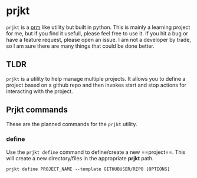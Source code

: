 # prjkt

`prjkt` is a [prm](https://github.com/EivindArvesen/prm) like utility but built in python. This is mainly a learning project for me, but if you find it usefull, please feel free to use it. If you hit a bug or have a feature request, please open an issue. I am not a developer by trade, so I am sure there are many things that could be done better.

## TLDR

`prjkt` is a utility to help manage multiple projects. It allows you to define a project based on a github repo and then invokes start and stop actions for interacting with the project.

## Prjkt commands

These are the planned commands for the `prjkt` utility.

### define

Use the `prjkt define` command to define/create a new ==project==. This will create a new directory/files in the appropriate **prjkt** path. 

```shell
prjkt define PROJECT_NAME --template GITHUBUSER/REPO [OPTIONS]
```
